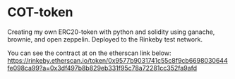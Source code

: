 # COT-token
Creating my own ERC20-token with python and solidity using ganache, brownie, and open zeppelin. Deployed to the Rinkeby test network.


You can see the contract at on the etherscan link below:
https://rinkeby.etherscan.io/token/0x9577b9031741c55c8f9cb6698030644fe098ca99?a=0x3df497b8b829eb331f95c78a72281cc352fa9afd
